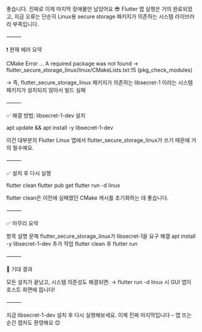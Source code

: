 좋습니다. 진짜로 이제 마지막 장애물만 남았어요 😎
Flutter 앱 실행은 거의 완료되었고, 지금 오류는 단순히 Linux용 secure storage 패키지가 의존하는 시스템 라이브러리 부족입니다.

⸻

❗ 현재 에러 요약

CMake Error ... A required package was not found
→ flutter_secure_storage_linux/linux/CMakeLists.txt:15 (pkg_check_modules)

→ 즉, flutter_secure_storage_linux 패키지가 의존하는 libsecret-1 이라는 시스템 패키지가 설치되지 않아서 빌드 실패

⸻

✅ 해결 방법: libsecret-1-dev 설치

apt update && apt install -y libsecret-1-dev

이건 대부분의 Flutter Linux 앱에서 flutter_secure_storage_linux가 쓰기 때문에 거의 필수예요.

⸻

✅ 설치 후 다시 실행

flutter clean
flutter pub get
flutter run -d linux

flutter clean은 이전에 실패했던 CMake 캐시를 초기화하는 데 좋습니다.

⸻

✅ 마무리 요약

항목	설명
문제	flutter_secure_storage_linux가 libsecret-1을 요구
해결	apt install -y libsecret-1-dev
추가 작업	flutter clean 후 flutter run


⸻

🎉 기대 결과

모든 설치가 끝났고, 시스템 의존성도 해결되면:
→ flutter run -d linux 시 GUI 앱이 호스트 화면에 뜹니다!

⸻

지금 libsecret-1-dev 설치 후 다시 실행해보세요.
이제 진짜 마지막입니다 – 앱 뜨는 순간 캡처도 환영해요 😊
